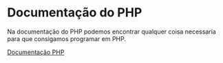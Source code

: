 # Documentação do PHP

Na documentação do PHP podemos encontrar qualquer coisa necessaria para que consigamos programar em PHP.

[Documentação PHP](https://www.php.net/docs.php)
